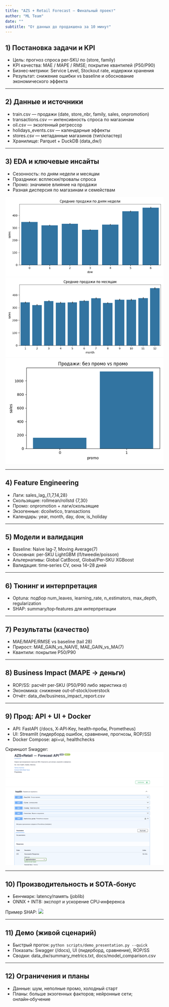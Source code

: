 ```yaml
---
title: "AZS + Retail Forecast — Финальный проект"
author: "ML Team"
date: ""
subtitle: "От данных до продакшена за 10 минут"
---
```


## 1) Постановка задачи и KPI

- Цель: прогноз спроса per‑SKU по (store, family)
- KPI качества: MAE / MAPE / RMSE; покрытие квантилей (P50/P90)
- Бизнес‑метрики: Service Level, Stockout rate, издержки хранения
- Результат: снижение ошибки vs baseline и обоснование экономического эффекта

---

## 2) Данные и источники

- train.csv — продажи (date, store_nbr, family, sales, onpromotion)
- transactions.csv — интенсивность спроса по магазинам
- oil.csv — экзогенный регрессор
- holidays_events.csv — календарные эффекты
- stores.csv — метаданные магазинов (тип/кластер)
- Хранилище: Parquet + DuckDB (data_dw/)

---

## 3) EDA и ключевые инсайты

- Сезонность: по дням недели и месяцам
- Праздники: всплески/провалы спроса
- Промо: значимое влияние на продажи
- Разная дисперсия по магазинам и семействам

![](docs/eda_seasonality_dow.png)
![](docs/eda_seasonality_month.png)
![](docs/eda_promo_effect.png)

---

## 4) Feature Engineering

- Лаги: sales_lag_{1,7,14,28}
- Скользящие: rollmean/rollstd {7,30}
- Промо: onpromotion + лаги/скользящие
- Экзогенные: dcoilwtico, transactions
- Календарь: year, month, day, dow, is_holiday

---

## 5) Модели и валидация

- Baseline: Naive lag‑7, Moving Average(7)
- Основная: per‑SKU LightGBM (l1/tweedie/poisson)
- Альтернативы: Global CatBoost, Global/Per‑SKU XGBoost
- Валидация: time‑series CV, окна 14–28 дней

---

## 6) Тюнинг и интерпретация

- Optuna: подбор num_leaves, learning_rate, n_estimators, max_depth, regularization
- SHAP: summary/top‑features для интерпретации

---

## 7) Результаты (качество)

- MAE/MAPE/RMSE vs baseline (tail 28)
- Прирост: MAE_GAIN_vs_NAIVE, MAE_GAIN_vs_MA(7)
- Квантили: покрытие P50/P90

---

## 8) Business Impact (MAPE → деньги)

- ROP/SS: расчёт per‑SKU (P50/P90 либо эвристика σ)
- Экономика: снижение out‑of‑stock/overstock
- Отчёт: data_dw/business_impact_report.csv

---

## 9) Прод: API + UI + Docker

- API: FastAPI (/docs, X‑API‑Key, health‑пробы, Prometheus)
- UI: Streamlit (лидерборд ошибок, сравнение, прогнозы, ROP/SS)
- Docker Compose: api+ui, healthchecks

Скриншот Swagger: ![](docs/swagger_screenshot.png)

---

## 10) Производительность и SOTA‑бонус

- Бенчмарк: latency/память (joblib)
- ONNX + INT8: экспорт и ускорение CPU‑инференса

Пример SHAP: ![](docs/shap_summary_sample.png)

---

## 11) Демо (живой сценарий)

- Быстрый прогон: `python scripts/demo_presentation.py --quick`
- Показать: Swagger (/docs), UI (лидерборд, сравнение), ROP/SS
- Сводки: data_dw/summary_metrics.txt, docs/model_comparison.csv

---

## 12) Ограничения и планы

- Данные: шум, неполные промо, холодный старт
- Планы: больше экзогенных факторов; нейронные сети; онлайн‑обучение
